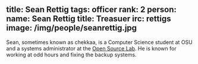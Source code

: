 title: Sean Rettig
tags: officer
rank: 2
person:
    name: Sean Rettig
    title: Treasuer
    irc: rettigs
    image: /img/people/seanrettig.jpg
---

Sean, sometimes known as chekkaa, is a Computer Science student at OSU and a
systems administrator at the [Open Source Lab][osl]. He is known for working
at odd hours and fixing the backup systems.

[osl]: http://osuosl.org/
